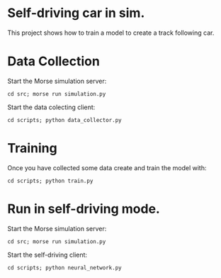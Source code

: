 # Self-driving car in sim.
This project shows how to train a model to create a track following car.

# Data Collection
Start the Morse simulation server:
```
cd src; morse run simulation.py
```
Start the data colecting client:
```
cd scripts; python data_collector.py
``` 

# Training
Once you have collected some data create and train the model with:
```
cd scripts; python train.py
```

# Run in self-driving mode.
Start the Morse simulation server:
```
cd src; morse run simulation.py
```
Start the self-driving client:
```
cd scripts; python neural_network.py
``` 


